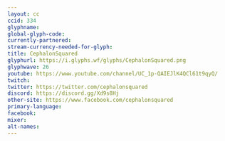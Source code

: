 ```yaml
---
layout: cc
ccid: 334
glyphname: 
global-glyph-code: 
currently-partnered: 
stream-currency-needed-for-glyph: 
title: CephalonSquared
glyphurl: https://i.glyphs.wf/glyphs/CephalonSquared.png
glyphwave: 26
youtube: https://www.youtube.com/channel/UC_1p-QAIEJlK4QCl61t9qyQ/
twitch: 
twitter: https://twitter.com/cephalonsquared
discord: https://discord.gg/Xd9s8Hj
other-site: https://www.facebook.com/cephalonsquared
primary-language: 
facebook: 
mixer: 
alt-names: 
---
```


